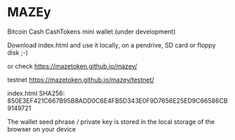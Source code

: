# MAZEy

Bitcoin Cash CashTokens mini wallet (under development)

Download index.html and use it locally, on a pendrive, SD card or floppy disk ;-)

or check https://mazetoken.github.io/mazey/

testnet https://mazetoken.github.io/mazey/testnet/

index.html SHA256: 850E3EF421C667B95B8ADD0C6E4FB5D343E0F9D7656E25ED9C66586CB9149721

The wallet seed phrase / private key is stored in the local storage of the browser on your device